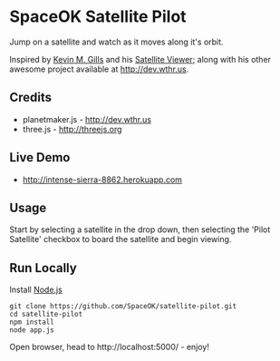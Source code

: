 # SpaceOK Satellite Pilot

Jump on a satellite and watch as it moves along it's orbit.

Inspired by [Kevin M. Gills](http://www.apoapsys.com) and his [Satellite Viewer](http://satellites.wthr.us); along with his other awesome project available at http://dev.wthr.us.

## Credits

* planetmaker.js - http://dev.wthr.us
* three.js - http://threejs.org

## Live Demo

* http://intense-sierra-8862.herokuapp.com

## Usage

Start by selecting a satellite in the drop down, then selecting the 'Pilot Satellite' checkbox to board the satellite and begin viewing.

## Run Locally

Install [Node.js](http://nodejs.org)

```
git clone https://github.com/SpaceOK/satellite-pilot.git
cd satellite-pilot
npm install
node app.js
```

Open browser, head to http://localhost:5000/ - enjoy!
